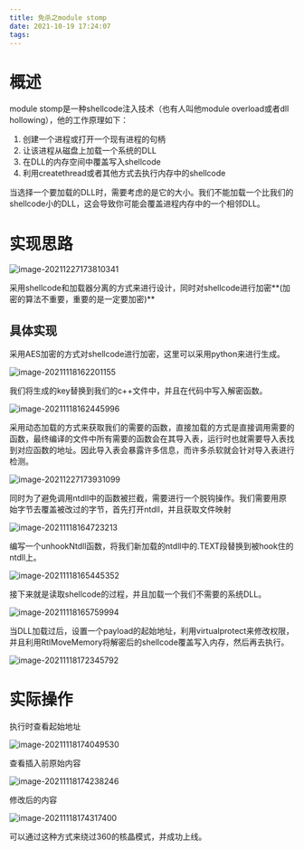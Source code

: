 ```yaml
---
title: 免杀之module stomp
date: 2021-10-19 17:24:07
tags:
---
```


# 概述

module stomp是一种shellcode注入技术（也有人叫他module overload或者dll hollowing），他的工作原理如下：

1. 创建一个进程或打开一个现有进程的句柄
2. 让该进程从磁盘上加载一个系统的DLL
3. 在DLL的内存空间中覆盖写入shellcode
4. 利用createthread或者其他方式去执行内存中的shellcode

当选择一个要加载的DLL时，需要考虑的是它的大小。我们不能加载一个比我们的shellcode小的DLL，这会导致你可能会覆盖进程内存中的一个相邻DLL。

# 实现思路

![image-20211227173810341](/img/image-20211227173810341.png)

采用shellcode和加载器分离的方式来进行设计，同时对shellcode进行加密**(加密的算法不重要，重要的是一定要加密)**

## 具体实现

采用AES加密的方式对shellcode进行加密，这里可以采用python来进行生成。

![image-20211118162201155](/img/image-20211118162201155.png)

我们将生成的key替换到我们的c++文件中，并且在代码中写入解密函数。

![image-20211118162445996](/img/image-20211118162445996.png)

采用动态加载的方式来获取我们的需要的函数，直接加载的方式是直接调用需要的函数，最终编译的文件中所有需要的函数会在其导入表，运行时也就需要导入表找到对应函数的地址。因此导入表会暴露许多信息，而许多杀软就会针对导入表进行检测。

![image-20211227173931099](/img/image-20211227173931099.png)

同时为了避免调用ntdll中的函数被拦截，需要进行一个脱钩操作。我们需要用原始字节去覆盖被改过的字节，首先打开ntdll，并且获取文件映射

![image-20211118164723213](/img/image-20211118164723213.png)

编写一个unhookNtdll函数，将我们新加载的ntdll中的.TEXT段替换到被hook住的ntdll上。

![image-20211118165445352](/img/image-20211118165445352.png)

接下来就是读取shellcode的过程，并且加载一个我们不需要的系统DLL。

![image-20211118165759994](/img/image-20211118165759994.png)



当DLL加载过后，设置一个payload的起始地址，利用virtualprotect来修改权限，并且利用RtlMoveMemory将解密后的shellcode覆盖写入内存，然后再去执行。

![image-20211118172345792](/img/image-20211118172345792.png)

# 实际操作

执行时查看起始地址

![image-20211118174049530](/img/image-20211118174049530.png)

查看插入前原始内容

![image-20211118174238246](/img/image-20211118174238246.png)

修改后的内容

![image-20211118174317400](/img/image-20211118174317400.png)

可以通过这种方式来绕过360的核晶模式，并成功上线。

